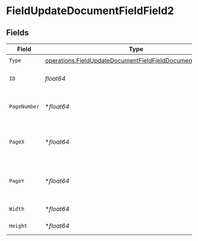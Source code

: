 # FieldUpdateDocumentFieldField2


## Fields

| Field                                                                                                                                      | Type                                                                                                                                       | Required                                                                                                                                   | Description                                                                                                                                |
| ------------------------------------------------------------------------------------------------------------------------------------------ | ------------------------------------------------------------------------------------------------------------------------------------------ | ------------------------------------------------------------------------------------------------------------------------------------------ | ------------------------------------------------------------------------------------------------------------------------------------------ |
| `Type`                                                                                                                                     | [operations.FieldUpdateDocumentFieldFieldDocumentsFieldsType](../../models/operations/fieldupdatedocumentfieldfielddocumentsfieldstype.md) | :heavy_check_mark:                                                                                                                         | N/A                                                                                                                                        |
| `ID`                                                                                                                                       | *float64*                                                                                                                                  | :heavy_check_mark:                                                                                                                         | The ID of the field to update.                                                                                                             |
| `PageNumber`                                                                                                                               | **float64*                                                                                                                                 | :heavy_minus_sign:                                                                                                                         | The page number the field will be on.                                                                                                      |
| `PageX`                                                                                                                                    | **float64*                                                                                                                                 | :heavy_minus_sign:                                                                                                                         | The X coordinate of where the field will be placed.                                                                                        |
| `PageY`                                                                                                                                    | **float64*                                                                                                                                 | :heavy_minus_sign:                                                                                                                         | The Y coordinate of where the field will be placed.                                                                                        |
| `Width`                                                                                                                                    | **float64*                                                                                                                                 | :heavy_minus_sign:                                                                                                                         | The width of the field.                                                                                                                    |
| `Height`                                                                                                                                   | **float64*                                                                                                                                 | :heavy_minus_sign:                                                                                                                         | The height of the field.                                                                                                                   |
